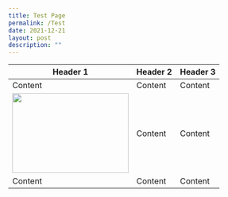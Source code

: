 ```yaml
---
title: Test Page
permalink: /Test
date: 2021-12-21
layout: post
description: ""
---
```

| Header 1 | Header 2 | Header 3 |
| -------- | -------- | -------- |
|Content    | Content   | Content     |
|<img src="https://d33wubrfki0l68.cloudfront.net/76a27f5f3cc1f3d5cb6ea5ca401ffdd09ab7a1ef/9a82e/images/quicklinks4_eletters.jpg" alt="" width="234" height="161" />   | Content   | Content     |
|Content    | Content   | Content     |